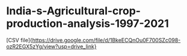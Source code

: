 # India-s-Agricultural-crop-production-analysis-1997-2021
[CSV file]{https://drive.google.com/file/d/1BkeECQnOu0F700SZc098-ozR2EGX5zYg/view?usp=drive_link}
